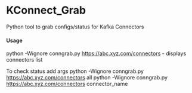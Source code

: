 # KConnect_Grab
Python tool to grab configs/status for Kafka Connectors

#### Usage
python -Wignore conngrab.py https://abc.xyz.com/connectors - displays connectors list

To check status add args
python -Wignore conngrab.py https://abc.xyz.com/connectors all
python -Wignore conngrab.py https://abc.xyz.com/connectors connector_name

